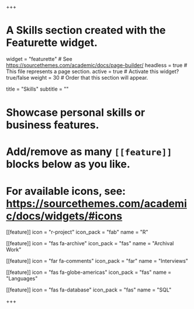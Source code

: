 +++
# A Skills section created with the Featurette widget.
widget = "featurette"  # See https://sourcethemes.com/academic/docs/page-builder/
headless = true  # This file represents a page section.
active = true  # Activate this widget? true/false
weight = 30  # Order that this section will appear.

title = "Skills"
subtitle = ""

# Showcase personal skills or business features.
# 
# Add/remove as many `[[feature]]` blocks below as you like.
# 
# For available icons, see: https://sourcethemes.com/academic/docs/widgets/#icons

[[feature]]
  icon = "r-project"
  icon_pack = "fab"
  name = "R"
 
  
[[feature]]
  icon = "fas fa-archive"
  icon_pack = "fas"
  name = "Archival Work"
  
[[feature]]
  icon = "far fa-comments"
  icon_pack = "far"
  name = "Interviews"
  
  [[feature]]
  icon = "fas fa-globe-americas"
  icon_pack = "fas"
  name = "Languages"
  
  [[feature]]
  icon = "fas fa-database"
  icon_pack = "fas"
  name = "SQL"
  
  
+++
